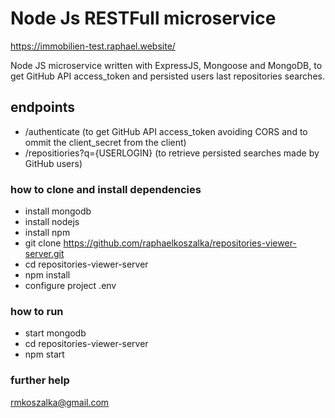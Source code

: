 # Node Js RESTFull microservice
https://immobilien-test.raphael.website/

Node JS microservice written with ExpressJS, Mongoose and MongoDB, to get GitHub API access_token and persisted users last repositories searches.

## endpoints
- /authenticate (to get GitHub API access_token avoiding CORS and to ommit the client_secret from the client)
- /repositiories?q={USERLOGIN} (to retrieve persisted searches made by GitHub users)

### how to clone and install dependencies

- install mongodb
- install nodejs
- install npm
- git clone https://github.com/raphaelkoszalka/repositories-viewer-server.git
- cd repositories-viewer-server
- npm install
- configure project .env

### how to run
- start mongodb
- cd repositories-viewer-server
- npm start

### further help
rmkoszalka@gmail.com
